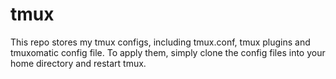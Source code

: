 # tmux
This repo stores my tmux configs, including tmux.conf, tmux plugins and tmuxomatic config file.
To apply them, simply clone the config files into your home directory and restart tmux.
